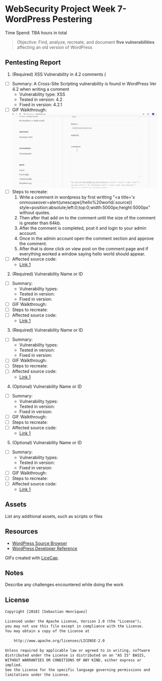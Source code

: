 # WebSecurity Project Week 7- WordPress Pestering

Time Spend: TBA hours in total

> Objective: Find, analyze, recreate, and document **five vulnerabilities** affecting an old version of WordPress

## Pentesting Report

1. (Required) XSS Vulnerability in 4.2 comments (
  - [ ] Summary: A Cross-Site Scripting vulnerability is found in WordPress Ver 4.2 when writing a comment 
    - Vulnerability type: XSS
    - Tested in version: 4.2
    - Fixed in version: 4.2.1
  - [ ] GIF Walkthrough:
  ![](Vulnerability1.gif)
  - [ ] Steps to recreate:
    1. Write a comment in wordpress by first writting "<a title='x onmouseover=alert(unescape(/hello%20world/.source)) style=position:absolute;left:0;top:0;width:5000px;height:5000px" without quotes.
    2. Then after that add on to the comment until the size of the comment is greater than 64kb.
    3. After the comment is completed, post it and login to your admin account.
    4. Once in the admin account open the comment section and approve the comment.
    5. After that is done click on view post on the comment page and if everything worked a window saying hello world should appear.
  - [ ] Affected source code:
    - [Link 1](https://core.trac.wordpress.org/browser/tags/4.2/src/wp-comments-post.php)
2. (Required) Vulnerability Name or ID
  - [ ] Summary: 
    - Vulnerability types:
    - Tested in version:
    - Fixed in version: 
  - [ ] GIF Walkthrough: 
  - [ ] Steps to recreate: 
  - [ ] Affected source code:
    - [Link 1](https://core.trac.wordpress.org/browser/tags/version/src/source_file.php)
3. (Required) Vulnerability Name or ID
  - [ ] Summary: 
    - Vulnerability types:
    - Tested in version:
    - Fixed in version: 
  - [ ] GIF Walkthrough: 
  - [ ] Steps to recreate: 
  - [ ] Affected source code:
    - [Link 1](https://core.trac.wordpress.org/browser/tags/version/src/source_file.php)
4. (Optional) Vulnerability Name or ID
  - [ ] Summary: 
    - Vulnerability types:
    - Tested in version:
    - Fixed in version: 
  - [ ] GIF Walkthrough: 
  - [ ] Steps to recreate: 
  - [ ] Affected source code:
    - [Link 1](https://core.trac.wordpress.org/browser/tags/version/src/source_file.php)
5. (Optional) Vulnerability Name or ID
  - [ ] Summary: 
    - Vulnerability types:
    - Tested in version:
    - Fixed in version: 
  - [ ] GIF Walkthrough: 
  - [ ] Steps to recreate: 
  - [ ] Affected source code:
    - [Link 1](https://core.trac.wordpress.org/browser/tags/version/src/source_file.php) 

## Assets

List any additional assets, such as scripts or files

## Resources

- [WordPress Source Browser](https://core.trac.wordpress.org/browser/)
- [WordPress Developer Reference](https://developer.wordpress.org/reference/)

GIFs created with [LiceCap](http://www.cockos.com/licecap/).

## Notes

Describe any challenges encountered while doing the work

## License

    Copyright [2018] [Sebastian Henriquez]

    Licensed under the Apache License, Version 2.0 (the "License");
    you may not use this file except in compliance with the License.
    You may obtain a copy of the License at

        http://www.apache.org/licenses/LICENSE-2.0

    Unless required by applicable law or agreed to in writing, software
    distributed under the License is distributed on an "AS IS" BASIS,
    WITHOUT WARRANTIES OR CONDITIONS OF ANY KIND, either express or implied.
    See the License for the specific language governing permissions and
    limitations under the License.

